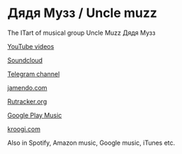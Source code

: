 # Дядя Музз / Uncle muzz
The ITart of musical group Uncle Muzz Дядя Музз


<a href = 'https://www.youtube.com/user/uncleMuzz/videos'  target='_blank'>YouTube videos</a>

<a href = 'https://soundcloud.com/uncle-muzz/sets'  target='_blank'>Soundcloud</a>

<a href = 'https://t.me/unclemuzz'  target='_blank'>Telegram channel</a>

<a href = 'https://www.jamendo.com/artist/506426/dyadya-muzz/albums'  target='_blank'>jamendo.com</a>

<a href = 'https://rutracker.org/forum/viewtopic.php?t=5072692'  target='_blank'>Rutracker.org</a>

<a href = 'https://play.google.com/store/search?q=%D0%B4%D1%8F%D0%B4%D1%8F%20%D0%BC%D1%83%D0%B7%D0%B7&c=music'  target='_blank'>Google Play Music</a>

<a href = 'https://unclemuzz.kroogi.com/music'  target='_blank'>kroogi.com</a>


Also in Spotify, Amazon music, Google music, iTunes etc.


